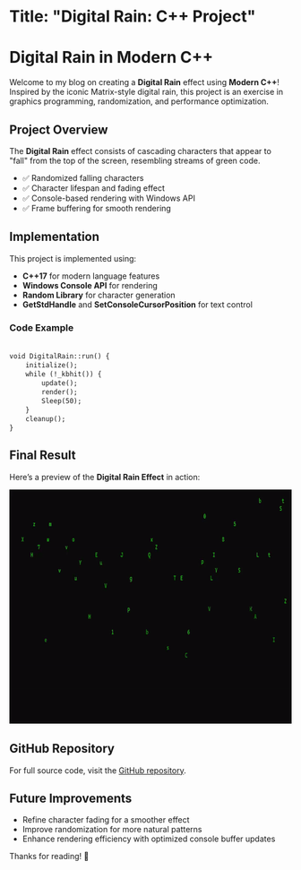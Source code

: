 
<h1>Title: "Digital Rain: C++ Project"<h1>

<h1>Digital Rain in Modern C++</h1>

<p>Welcome to my blog on creating a <strong>Digital Rain</strong> effect using <strong>Modern C++</strong>! Inspired by the iconic Matrix-style digital rain, this project is an exercise in graphics programming, randomization, and performance optimization.</p>

<h2>Project Overview</h2>
<p>The <strong>Digital Rain</strong> effect consists of cascading characters that appear to "fall" from the top of the screen, resembling streams of green code.</p>

<ul>
  <li>✅ Randomized falling characters</li>
  <li>✅ Character lifespan and fading effect</li>
  <li>✅ Console-based rendering with Windows API</li>
  <li>✅ Frame buffering for smooth rendering</li>
</ul>

<h2>Implementation</h2>
<p>This project is implemented using:</p>
<ul>
  <li><strong>C++17</strong> for modern language features</li>
  <li><strong>Windows Console API</strong> for rendering</li>
  <li><strong>Random Library</strong> for character generation</li>
  <li><strong>GetStdHandle</strong> and <strong>SetConsoleCursorPosition</strong> for text control</li>
</ul>

<h3>Code Example</h3>
<pre><code>
void DigitalRain::run() {
    initialize();
    while (!_kbhit()) {
        update();
        render();
        Sleep(50);
    }
    cleanup();
}
</code></pre>

<h2>Final Result</h2>
<p>Here’s a preview of the <strong>Digital Rain Effect</strong> in action:</p>

<img src="https://raw.githubusercontent.com/G00408184/digital-rain-cpp/main/docs/assets/video/Recording1-ezgif.com-video-to-gif-converter.gif" width="800" height="418">

<h2>GitHub Repository</h2>
<p>For full source code, visit the <a href="https://github.com/G00408184/digital-rain-cpp">GitHub repository</a>.</p>

<h2>Future Improvements</h2>
<ul>
  <li>Refine character fading for a smoother effect</li>
  <li>Improve randomization for more natural patterns</li>
  <li>Enhance rendering efficiency with optimized console buffer updates</li>
</ul>

<p>Thanks for reading! 🚀</p>
